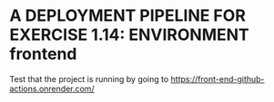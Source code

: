 # A DEPLOYMENT PIPELINE FOR EXERCISE 1.14: ENVIRONMENT frontend

Test that the project is running by going to <https://front-end-github-actions.onrender.com/>
 
